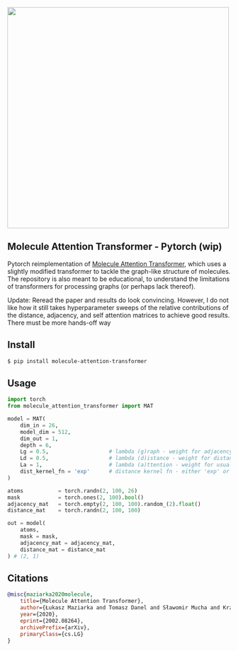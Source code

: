 <img src="./mat.png" width="500px"></img>

## Molecule Attention Transformer - Pytorch (wip)

Pytorch reimplementation of <a href="https://arxiv.org/abs/2002.08264">Molecule Attention Transformer</a>, which uses a slightly modified transformer to tackle the graph-like structure of molecules. The repository is also meant to be educational, to understand the limitations of transformers for processing graphs (or perhaps lack thereof).

Update: Reread the paper and results do look convincing. However, I do not like how it still takes hyperparameter sweeps of the relative contributions of the distance, adjacency, and self attention matrices to achieve good results. There must be more hands-off way

## Install

```bash
$ pip install molecule-attention-transformer
```

## Usage

```python
import torch
from molecule_attention_transformer import MAT

model = MAT(
    dim_in = 26,
    model_dim = 512,
    dim_out = 1,
    depth = 6,
    Lg = 0.5,                   # lambda (g)raph - weight for adjacency matrix
    Ld = 0.5,                   # lambda (d)istance - weight for distance matrix
    La = 1,                     # lambda (a)ttention - weight for usual self-attention
    dist_kernel_fn = 'exp'      # distance kernel fn - either 'exp' or 'softmax'
)

atoms           = torch.randn(2, 100, 26)
mask            = torch.ones(2, 100).bool()
adjacency_mat   = torch.empty(2, 100, 100).random_(2).float()
distance_mat    = torch.randn(2, 100, 100)

out = model(
    atoms,
    mask = mask,
    adjacency_mat = adjacency_mat,
    distance_mat = distance_mat
) # (2, 1)
```

## Citations

```bibtex
@misc{maziarka2020molecule,
    title={Molecule Attention Transformer}, 
    author={Łukasz Maziarka and Tomasz Danel and Sławomir Mucha and Krzysztof Rataj and Jacek Tabor and Stanisław Jastrzębski},
    year={2020},
    eprint={2002.08264},
    archivePrefix={arXiv},
    primaryClass={cs.LG}
}
```
